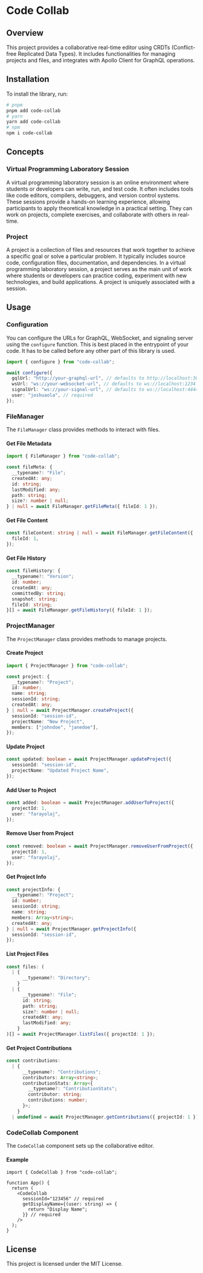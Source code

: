 # Code Collab

## Overview

This project provides a collaborative real-time editor using CRDTs (Conflict-free Replicated Data Types). It includes functionalities for managing projects and files, and integrates with Apollo Client for GraphQL operations.

## Installation

To install the library, run:

```bash
# pnpm
pnpm add code-collab
# yarn
yarn add code-collab
# npm
npm i code-collab
```

## Concepts

### Virtual Programming Laboratory Session

A virtual programming laboratory session is an online environment where students or developers can write, run, and test code. It often includes tools like code editors, compilers, debuggers, and version control systems. These sessions provide a hands-on learning experience, allowing participants to apply theoretical knowledge in a practical setting. They can work on projects, complete exercises, and collaborate with others in real-time.

### Project

A project is a collection of files and resources that work together to achieve a specific goal or solve a particular problem. It typically includes source code, configuration files, documentation, and dependencies. In a virtual programming laboratory session, a project serves as the main unit of work where students or developers can practice coding, experiment with new technologies, and build applications. A project is uniquely associated with a session.

## Usage

### Configuration

You can configure the URLs for GraphQL, WebSocket, and signaling server using the `configure` function. This is best placed in the entrypoint of your code. It has to be called before any other part of this library is used.

```typescript
import { configure } from "code-collab";

await configure({
  gqlUrl: "http://your-graphql-url", // defaults to http://localhost:3000
  wsUrl: "ws://your-websocket-url", // defaults to ws://localhost:1234
  signalUrl: "ws://your-signal-url", // defaults to ws://localhost:4444
  user: "joshuaola", // required
});
```

### FileManager

The `FileManager` class provides methods to interact with files.

#### Get File Metadata

```typescript
import { FileManager } from "code-collab";

const fileMeta: {
  __typename?: "File";
  createdAt: any;
  id: string;
  lastModified: any;
  path: string;
  size?: number | null;
} | null = await FileManager.getFileMeta({ fileId: 1 });
```

#### Get File Content

```typescript
const fileContent: string | null = await FileManager.getFileContent({
  fileId: 1,
});
```

#### Get File History

```typescript
const fileHistory: {
  __typename?: "Version";
  id: number;
  createdAt: any;
  committedBy: string;
  snapshot: string;
  fileId: string;
}[] = await FileManager.getFileHistory({ fileId: 1 });
```

### ProjectManager

The `ProjectManager` class provides methods to manage projects.

#### Create Project

```typescript
import { ProjectManager } from "code-collab";

const project: {
  __typename?: "Project";
  id: number;
  name: string;
  sessionId: string;
  createdAt: any;
} | null = await ProjectManager.createProject({
  sessionId: "session-id",
  projectName: "New Project",
  members: ["johndoe", "janedoe"],
});
```

#### Update Project

```typescript
const updated: boolean = await ProjectManager.updateProject({
  sessionId: "session-id",
  projectName: "Updated Project Name",
});
```

#### Add User to Project

```typescript
const added: boolean = await ProjectManager.addUserToProject({
  projectId: 1,
  user: "farayolaj",
});
```

#### Remove User from Project

```typescript
const removed: boolean = await ProjectManager.removeUserFromProject({
  projectId: 1,
  user: "farayolaj",
});
```

#### Get Project Info

```typescript
const projectInfo: {
  __typename?: "Project";
  id: number;
  sessionId: string;
  name: string;
  members: Array<string>;
  createdAt: any;
} | null = await ProjectManager.getProjectInfo({
  sessionId: "session-id",
});
```

#### List Project Files

```typescript
const files: (
  | {
      __typename?: "Directory";
    }
  | {
      __typename?: "File";
      id: string;
      path: string;
      size?: number | null;
      createdAt: any;
      lastModified: any;
    }
)[] = await ProjectManager.listFiles({ projectId: 1 });
```

#### Get Project Contributions

```typescript
const contributions:
  | {
      __typename?: "Contributions";
      contributors: Array<string>;
      contributionStats: Array<{
        __typename?: "ContributionStats";
        contributor: string;
        contributions: number;
      }>;
    }
  | undefined = await ProjectManager.getContributions({ projectId: 1 });
```

### CodeCollab Component

The `CodeCollab` component sets up the collaborative editor.

#### Example

```tsx
import { CodeCollab } from "code-collab";

function App() {
  return (
    <CodeCollab
      sessionId="123456" // required
      getDisplayName={(user: string) => {
        return "Display Name";
      }} // required
    />
  );
}
```

## License

This project is licensed under the MIT License.
